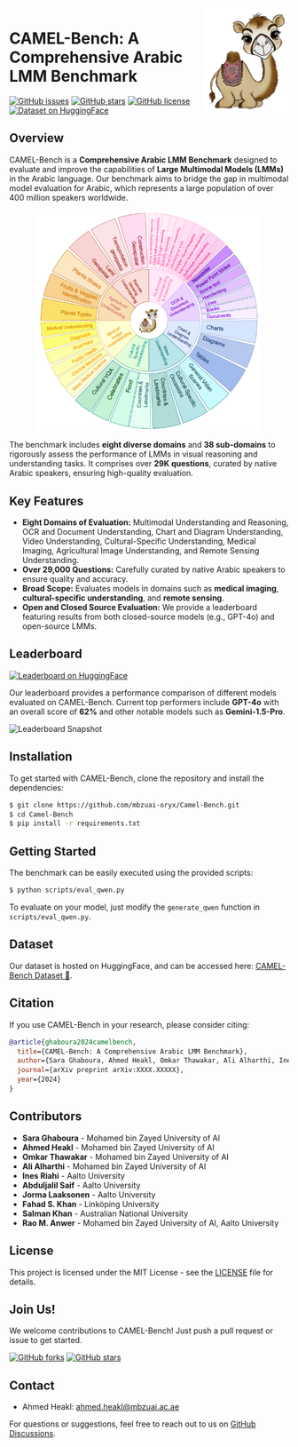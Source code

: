 <img src='assets/icon3.png' align="right" width="30%" />

# CAMEL-Bench: A Comprehensive Arabic LMM Benchmark



[![GitHub issues](https://img.shields.io/github/issues/mbzuai-oryx/Camel-Bench)](https://github.com/mbzuai-oryx/Camel-Bench/issues) [![GitHub stars](https://img.shields.io/github/stars/mbzuai-oryx/Camel-Bench)](https://github.com/mbzuai-oryx/Camel-Bench/stargazers) [![GitHub license](https://img.shields.io/github/license/mbzuai-oryx/Camel-Bench)](https://github.com/mbzuai-oryx/Camel-Bench/blob/main/LICENSE) [![Dataset on HuggingFace](https://img.shields.io/badge/HuggingFace-Dataset-orange)](https://huggingface.co/collections/ahmedheakl/camel-bench-670750f3998395452cd3b7b1)

## Overview

CAMEL-Bench is a **Comprehensive Arabic LMM Benchmark** designed to evaluate and improve the capabilities of **Large Multimodal Models (LMMs)** in the Arabic language. Our benchmark aims to bridge the gap in multimodal model evaluation for Arabic, which represents a large population of over 400 million speakers worldwide.

<p align="center">
    <img src="assets/CAMEL-B.png" alt="CAMEL-Bench Diversity" width="80%" />
</p>

The benchmark includes **eight diverse domains** and **38 sub-domains** to rigorously assess the performance of LMMs in visual reasoning and understanding tasks. It comprises over **29K questions**, curated by native Arabic speakers, ensuring high-quality evaluation.

## Key Features

- **Eight Domains of Evaluation:** Multimodal Understanding and Reasoning, OCR and Document Understanding, Chart and Diagram Understanding, Video Understanding, Cultural-Specific Understanding, Medical Imaging, Agricultural Image Understanding, and Remote Sensing Understanding.
- **Over 29,000 Questions:** Carefully curated by native Arabic speakers to ensure quality and accuracy.
- **Broad Scope:** Evaluates models in domains such as **medical imaging**, **cultural-specific understanding**, and **remote sensing**.
- **Open and Closed Source Evaluation:** We provide a leaderboard featuring results from both closed-source models (e.g., GPT-4o) and open-source LMMs.

## Leaderboard

[![Leaderboard on HuggingFace](https://img.shields.io/badge/HuggingFace-Leaderboard-yellow)](https://huggingface.co/spaces/ahmedheakl/CAMEL-Bench-leaderboard)

Our leaderboard provides a performance comparison of different models evaluated on CAMEL-Bench. Current top performers include **GPT-4o** with an overall score of **62%** and other notable models such as **Gemini-1.5-Pro**.

![Leaderboard Snapshot](assets/eval-samples-figure.png)

## Installation

To get started with CAMEL-Bench, clone the repository and install the dependencies:

```sh
$ git clone https://github.com/mbzuai-oryx/Camel-Bench.git
$ cd Camel-Bench
$ pip install -r requirements.txt
```

## Getting Started

The benchmark can be easily executed using the provided scripts:

```sh
$ python scripts/eval_qwen.py
```

To evaluate on your model, just modify the `generate_qwen` function in `scripts/eval_qwen.py`. 

## Dataset

Our dataset is hosted on HuggingFace, and can be accessed here: [CAMEL-Bench Dataset 🤗](https://huggingface.co/collections/ahmedheakl/camel-bench-670750f3998395452cd3b7b1).

## Citation

If you use CAMEL-Bench in your research, please consider citing:

```bibtex
@article{ghaboura2024camelbench,
  title={CAMEL-Bench: A Comprehensive Arabic LMM Benchmark},
  author={Sara Ghaboura, Ahmed Heakl, Omkar Thawakar, Ali Alharthi, Ines Riahi, Abduljalil Saif, Jorma Laaksonen, Fahad S. Khan, Salman Khan, Rao M. Anwer},
  journal={arXiv preprint arXiv:XXXX.XXXXX},
  year={2024}
}
```

## Contributors

- **Sara Ghaboura** - Mohamed bin Zayed University of AI
- **Ahmed Heakl** - Mohamed bin Zayed University of AI
- **Omkar Thawakar** - Mohamed bin Zayed University of AI
- **Ali Alharthi** - Mohamed bin Zayed University of AI
- **Ines Riahi** - Aalto University
- **Abduljalil Saif** - Aalto University
- **Jorma Laaksonen** - Aalto University
- **Fahad S. Khan** - Linköping University
- **Salman Khan** - Australian National University
- **Rao M. Anwer** - Mohamed bin Zayed University of AI, Aalto University

## License

This project is licensed under the MIT License - see the [LICENSE](LICENSE) file for details.

## Join Us!

We welcome contributions to CAMEL-Bench! Just push a pull request or issue to get started.


[![GitHub forks](https://img.shields.io/github/forks/mbzuai-oryx/Camel-Bench?style=social)](https://github.com/mbzuai-oryx/Camel-Bench/network/members)
[![GitHub stars](https://img.shields.io/github/stars/mbzuai-oryx/Camel-Bench?style=social)](https://github.com/mbzuai-oryx/Camel-Bench/stargazers)

## Contact
- Ahmed Heakl: [ahmed.heakl@mbzuai.ac.ae](mailto:ahmed.heakl@mbzuai.ac.ae)

For questions or suggestions, feel free to reach out to us on [GitHub Discussions](https://github.com/mbzuai-oryx/Camel-Bench/discussions).

